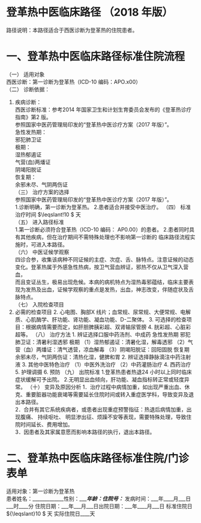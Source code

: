 # 登革热中医临床路径 （2018 年版）  
路径说明：本路径适合于西医诊断为登革热的住院患者。  
# 一、登革热中医临床路径标准住院流程  
（一） 适用对象  
西医诊断：第一诊断为登革热（ICD-10 编码：APO.x00）  
（二） 诊断依据：  
1. 疾病诊断：  
西医诊断标准：参考2014 年国家卫生和计划生育委员会发布的《登革热诊疗指南》第2 版。  
参照国家中医药管理局印发的“登革热中医诊疗方案（2017 年版）”。  
急性发热期：  
邪犯肺卫证  
极期：  
湿热郁遏证  
气营(血)两燔证  
阴竭阳脱证  
恢复期：  
余邪未尽、气阴两伤证  
（三） 治疗方案的选择  
参照国家中医药管理局印发的“登革热中医诊疗方案（2017 年版）”。  
1.诊断明确，第一诊断为登革热。 2.患者适合并接受中医治疗。 （四） 标准治疗时间 $\leqslant\!10 $ 天  
（五） 进入路径标准  
1.第一诊断必须符合登革热（ICD-10 编码： $\mathrm{AP0.00}$）的患者。 2.患者同时具有其他疾病，但在治疗期间不需特殊处理也不影响第一诊断的 临床路径流程实施时，可进入本路径。  
（六） 中医证候学观察  
四诊合参，收集该病种不同证候的主症、次症、舌、脉特点。注意证候的动态变化。登革热属于外感急性热病，按卫气营血辨证，邪热不仅从卫气深入营血，  
而且变证丛生，极易出现危候。本病的病机特点为湿热毒邪蕴结，临床主要表现为发热及出血，证候学观察的重点是发热，出血，神志改变，伴随症状及舌脉特点。  
（七） 入院检查项目  
1. 必需的检查项目 2. 心电图、胸部X 线片；血常规、尿常规、大便常规、电解质、心肌酶学、肝功能、肾功能、凝血功能、D-二聚体。 3. 可选择的检查项目：根据病情需要而定，如肝胆脾胰彩超、双肾输尿管膀  4. 胱彩超、心脏彩超等。 （八） 治疗方法 1. 辨证选择口服中药汤剂、中成药 急性发热期 邪犯肺卫证：清暑利湿透邪  极期 （1）湿热郁遏证：清暑化湿，解毒透邪 （2）气营（血）两燔证：清气透营，凉血解毒 （3）阴竭阳脱证：回阳固脱 恢复期 余邪未尽，气阴两伤证：清热化湿，健脾和胃 2.   辨证选择静脉滴注中药注射液  3. 其他中医特色治疗 （1）中医外洗治疗 （2）中药灌肠治疗 4.   西药治疗  5. 护理调摄 6.   预防  （九） 出院标准 1.登革热患者热退24 小时以上同时临床症状缓解可予出院。 2.无明显出血倾向，肝功能、凝血指标转正常或轻度异常。 （十） 变异及原因分析 1．治疗过程中病情加重，如出现严重出血、休克、重要脏器功能衰竭等需要延长住院时间或转入重症医学科，导致变异及退出本路径。  
2．合并有其它系统疾病者，或患者出现重症预警指征：热退后病情加重，出现腹痛、 持续呕吐、 明显渗出征、烦躁不安等表现，需要特殊处理，导致住院时间延长、费用增加。  
3．因患者及其家属意愿而影响本路径的执行，退出本路径。  
# 二、登革热中医临床路径标准住院/门诊表单  
适用对象：第一诊断为登革热  
患者姓名：_____________性别：______年龄：________住院号：___________ 发病时间：___年____月___日___时____分  住院日期：___年___月___日出院日期：___年____月___日 标准住院日 ${\leqslant}10 $ 天        实际住院日____天  
